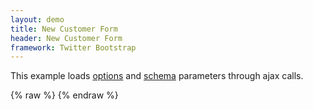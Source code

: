 ```yaml
---
layout: demo
title: New Customer Form
header: New Customer Form
framework: Twitter Bootstrap
---
```


This example loads <a href="options.json" target="_source">options</a> and <a href="schema.json" target="_source">schema</a> parameters through ajax calls.
<div id="field1"> </div>
{% raw %}
<script type="text/javascript" id="field1-script">
$("#field1").alpaca({
    "optionsSource": "./options.json",
    "schemaSource": "./schema.json",
    "view": "bootstrap-create"
});
</script>
{% endraw %}